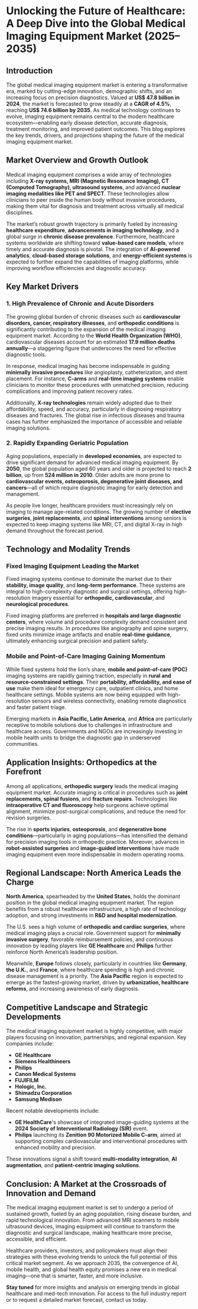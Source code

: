 
# Unlocking the Future of Healthcare: A Deep Dive into the Global Medical Imaging Equipment Market (2025–2035)

## Introduction

The global medical imaging equipment market is entering a transformative era, marked by cutting-edge innovation, demographic shifts, and an increasing focus on precision diagnostics. Valued at **US$ 47.8 billion in 2024**, the market is forecasted to grow steadily at a **CAGR of 4.5%**, reaching **US$ 74.6 billion by 2035**. As medical technology continues to evolve, imaging equipment remains central to the modern healthcare ecosystem—enabling early disease detection, accurate diagnosis, treatment monitoring, and improved patient outcomes. This blog explores the key trends, drivers, and projections shaping the future of the medical imaging equipment market.

## Market Overview and Growth Outlook

Medical imaging equipment comprises a wide array of technologies including **X-ray systems, MRI (Magnetic Resonance Imaging), CT (Computed Tomography), ultrasound systems**, and advanced **nuclear imaging modalities like PET and SPECT**. These technologies allow clinicians to peer inside the human body without invasive procedures, making them vital for diagnosis and treatment across virtually all medical disciplines.

The market’s robust growth trajectory is primarily fueled by increasing **healthcare expenditure**, **advancements in imaging technology**, and a global surge in **chronic disease prevalence**. Furthermore, healthcare systems worldwide are shifting toward **value-based care models**, where timely and accurate diagnosis is pivotal. The integration of **AI-powered analytics**, **cloud-based storage solutions**, and **energy-efficient systems** is expected to further expand the capabilities of imaging platforms, while improving workflow efficiencies and diagnostic accuracy.

## Key Market Drivers

### 1. High Prevalence of Chronic and Acute Disorders

The growing global burden of chronic diseases such as **cardiovascular disorders, cancer, respiratory illnesses**, and **orthopedic conditions** is significantly contributing to the expansion of the medical imaging equipment market. According to the **World Health Organization (WHO)**, cardiovascular diseases account for an estimated **17.9 million deaths annually**—a staggering figure that underscores the need for effective diagnostic tools.

In response, medical imaging has become indispensable in guiding **minimally invasive procedures** like angioplasty, catheterization, and stent placement. For instance, **C-arms** and **real-time imaging systems** enable clinicians to monitor these procedures with unmatched precision, reducing complications and improving patient recovery rates.

Additionally, **X-ray technologies** remain widely adopted due to their affordability, speed, and accuracy, particularly in diagnosing respiratory diseases and fractures. The global rise in infectious diseases and trauma cases has further emphasized the importance of accessible and reliable imaging solutions.

### 2. Rapidly Expanding Geriatric Population

Aging populations, especially in **developed economies**, are expected to drive significant demand for advanced medical imaging equipment. By **2050**, the global population aged 60 years and older is projected to reach **2 billion**, up from **524 million in 2010**. Older adults are more prone to **cardiovascular events, osteoporosis, degenerative joint diseases, and cancers**—all of which require diagnostic imaging for early detection and management.

As people live longer, healthcare providers must increasingly rely on imaging to manage age-related conditions. The growing number of **elective surgeries**, **joint replacements**, and **spinal interventions** among seniors is expected to keep imaging systems like MRI, CT, and digital X-ray in high demand throughout the forecast period.

## Technology and Modality Trends

### Fixed Imaging Equipment Leading the Market

Fixed imaging systems continue to dominate the market due to their **stability, image quality**, and **long-term performance**. These systems are integral to high-complexity diagnostic and surgical settings, offering high-resolution imagery essential for **orthopedic, cardiovascular**, and **neurological procedures**.

Fixed imaging platforms are preferred in **hospitals and large diagnostic centers**, where volume and procedure complexity demand consistent and precise imaging results. In procedures like angiography and spine surgery, fixed units minimize image artifacts and enable **real-time guidance**, ultimately enhancing surgical precision and patient safety.

### Mobile and Point-of-Care Imaging Gaining Momentum

While fixed systems hold the lion’s share, **mobile and point-of-care (POC)** imaging systems are rapidly gaining traction, especially in **rural and resource-constrained settings**. Their **portability, affordability, and ease of use** make them ideal for emergency care, outpatient clinics, and home healthcare settings. Mobile systems are now being equipped with high-resolution sensors and wireless connectivity, enabling remote diagnostics and faster patient triage.

Emerging markets in **Asia Pacific, Latin America**, and **Africa** are particularly receptive to mobile solutions due to challenges in infrastructure and healthcare access. Governments and NGOs are increasingly investing in mobile health units to bridge the diagnostic gap in underserved communities.

## Application Insights: Orthopedics at the Forefront

Among all applications, **orthopedic surgery** leads the medical imaging equipment market. Accurate imaging is critical in procedures such as **joint replacements, spinal fusions**, and **fracture repairs**. Technologies like **intraoperative CT and fluoroscopy** help surgeons achieve optimal alignment, minimize post-surgical complications, and reduce the need for revision surgeries.

The rise in **sports injuries**, **osteoporosis**, and **degenerative bone conditions**—particularly in aging populations—has intensified the demand for precision imaging tools in orthopedic practice. Moreover, advances in **robot-assisted surgeries** and **image-guided interventions** have made imaging equipment even more indispensable in modern operating rooms.

## Regional Landscape: North America Leads the Charge

**North America**, spearheaded by the **United States**, holds the dominant position in the global medical imaging equipment market. The region benefits from a robust healthcare infrastructure, a high rate of technology adoption, and strong investments in **R&D and hospital modernization**.

The U.S. sees a high volume of **orthopedic and cardiac surgeries**, where medical imaging plays a crucial role. Government support for **minimally invasive surgery**, favorable reimbursement policies, and continuous innovation by leading players like **GE Healthcare** and **Philips** further reinforce North America’s leadership position.

Meanwhile, **Europe** follows closely, particularly in countries like **Germany**, **the U.K.**, and **France**, where healthcare spending is high and chronic disease management is a priority. The **Asia Pacific** region is expected to emerge as the fastest-growing market, driven by **urbanization, healthcare reforms**, and increasing awareness of early diagnosis.

## Competitive Landscape and Strategic Developments

The medical imaging equipment market is highly competitive, with major players focusing on innovation, partnerships, and regional expansion. Key companies include:

- **GE Healthcare**
- **Siemens Healthineers**
- **Philips**
- **Canon Medical Systems**
- **FUJIFILM**
- **Hologic, Inc.**
- **Shimadzu Corporation**
- **Samsung Medison**

Recent notable developments include:

- **GE HealthCare**'s showcase of integrated image-guiding systems at the **2024 Society of Interventional Radiology (SIR)** event.
- **Philips** launching its **Zenition 90 Motorized Mobile C-arm**, aimed at supporting complex cardiovascular and interventional procedures with enhanced mobility and precision.

These innovations signal a shift toward **multi-modality integration**, **AI augmentation**, and **patient-centric imaging solutions**.

## Conclusion: A Market at the Crossroads of Innovation and Demand

The medical imaging equipment market is set to undergo a period of sustained growth, fueled by an aging population, rising disease burden, and rapid technological innovation. From advanced MRI scanners to mobile ultrasound devices, imaging equipment will continue to transform the diagnostic and surgical landscape, making healthcare more precise, accessible, and efficient.

Healthcare providers, investors, and policymakers must align their strategies with these evolving trends to unlock the full potential of this critical market segment. As we approach 2035, the convergence of AI, mobile health, and global health equity promises a new era in medical imaging—one that is smarter, faster, and more inclusive.

**Stay tuned** for more insights and analysis on emerging trends in global healthcare and med-tech innovation. For access to the full industry report or to request a detailed market forecast, contact us today.
